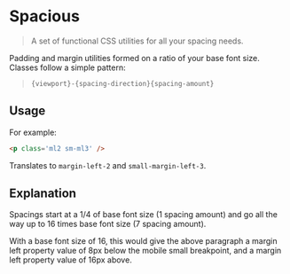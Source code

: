 # Spacious

> A set of functional CSS utilities for all your spacing needs. 

Padding and margin utilities formed on a ratio of your base font size. Classes follow a simple pattern:

> `{viewport}-{spacing-direction}{spacing-amount}`

## Usage

For example:

```html
<p class='ml2 sm-ml3' />
```

Translates to `margin-left-2` and `small-margin-left-3`. 

## Explanation

Spacings start at a 1/4 of base font size (1 spacing amount) and go all the way up to 16 times base font size (7 spacing amount).

With a base font size of 16, this would give the above paragraph a margin left property value of 8px below the mobile small breakpoint, and a margin left property value of 16px above.
